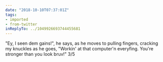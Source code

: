 ```yaml
---
date: "2018-10-10T07:37:01Z"
tags:
- imported
- from-twitter
inReplyTo: ../1049926693744455681
---
```

"Ey, I seen dem gains\!", he says, as he moves to pulling fingers, cracking my knuckles as he goes, "Workin' at that computer'n everyfing. You're stronger than you look bruv\!" 3/5

